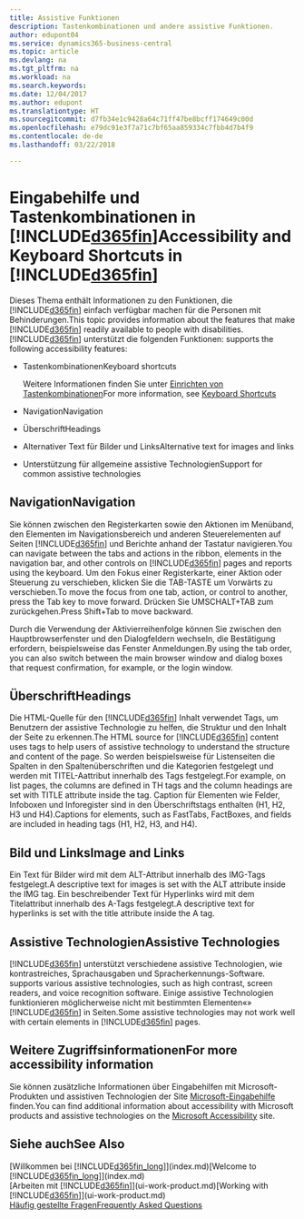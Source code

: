 ```yaml
---
title: Assistive Funktionen
description: Tastenkombinationen und andere assistive Funktionen.
author: edupont04
ms.service: dynamics365-business-central
ms.topic: article
ms.devlang: na
ms.tgt_pltfrm: na
ms.workload: na
ms.search.keywords: 
ms.date: 12/04/2017
ms.author: edupont
ms.translationtype: HT
ms.sourcegitcommit: d7fb34e1c9428a64c71ff47be8bcff174649c00d
ms.openlocfilehash: e79dc91e3f7a71c7bf65aa859334c7fbb4d7b4f9
ms.contentlocale: de-de
ms.lasthandoff: 03/22/2018

---
```

# <a name="accessibility-and-keyboard-shortcuts-in-included365finincludesd365finmdmd"></a><span data-ttu-id="77e78-103">Eingabehilfe und Tastenkombinationen in [!INCLUDE[d365fin](includes/d365fin_md.md)]</span><span class="sxs-lookup"><span data-stu-id="77e78-103">Accessibility and Keyboard Shortcuts in [!INCLUDE[d365fin](includes/d365fin_md.md)]</span></span>
<span data-ttu-id="77e78-104">Dieses Thema enthält Informationen zu den Funktionen, die [!INCLUDE[d365fin](includes/d365fin_md.md)] einfach verfügbar machen für die Personen mit Behinderungen.</span><span class="sxs-lookup"><span data-stu-id="77e78-104">This topic provides information about the features that make [!INCLUDE[d365fin](includes/d365fin_md.md)] readily available to people with disabilities.</span></span> [!INCLUDE[d365fin](includes/d365fin_md.md)]<span data-ttu-id="77e78-105"> unterstützt die folgenden Funktionen:</span><span class="sxs-lookup"><span data-stu-id="77e78-105"> supports the following accessibility features:</span></span>  

-   <span data-ttu-id="77e78-106">Tastenkombinationen</span><span class="sxs-lookup"><span data-stu-id="77e78-106">Keyboard shortcuts</span></span>

    <span data-ttu-id="77e78-107">Weitere Informationen finden Sie unter [Einrichten von Tastenkombinationen](keyboard-shortcuts.md)</span><span class="sxs-lookup"><span data-stu-id="77e78-107">For more information, see [Keyboard Shortcuts](keyboard-shortcuts.md)</span></span>

-   <span data-ttu-id="77e78-108">Navigation</span><span class="sxs-lookup"><span data-stu-id="77e78-108">Navigation</span></span>  

-   <span data-ttu-id="77e78-109">Überschrift</span><span class="sxs-lookup"><span data-stu-id="77e78-109">Headings</span></span>  

-   <span data-ttu-id="77e78-110">Alternativer Text für Bilder und Links</span><span class="sxs-lookup"><span data-stu-id="77e78-110">Alternative text for images and links</span></span>  

-   <span data-ttu-id="77e78-111">Unterstützung für allgemeine assistive Technologien</span><span class="sxs-lookup"><span data-stu-id="77e78-111">Support for common assistive technologies</span></span>  

<!-- moved to separate article
##  <a name="Keyboard"></a> Keyboard Shortcuts in the browser
 [!INCLUDE[d365fin](includes/d365fin_md.md)] supports the keyboard shortcuts that are supported by most web browsers. The keyboard shortcuts described here refer to the U.S. keyboard layout. The layout of the keys on other keyboards may not correspond exactly to the keys on a U.S. keyboard.  

|To do this|Press|  
|----------------|-----------|  
|To move focus to the next or previous control or element on a page, such as buttons, fields, or items in a list.|Tab, Shift+Tab|  
|To enable or access the element or control that is in focus.|Enter|  
|To scroll items up and down in a list.|Up Arrow, Down Arrow|  
|To scroll columns of an item left and right in a list.|Left Arrow, Right Arrow|  
|To open a drop-down list or look up a value for a field.|Alt+Down Arrow|  
|To move focus to the next element outside the list.|Ctrl + Enter|  
|To see the transactions that resulted in a calculated value in a field.|Alt+Right Arrow|  

-->

##  <a name="Navigation"></a> <span data-ttu-id="77e78-112">Navigation</span><span class="sxs-lookup"><span data-stu-id="77e78-112">Navigation</span></span>  
 <span data-ttu-id="77e78-113">Sie können zwischen den Registerkarten sowie den Aktionen im Menüband, den Elementen im Navigationsbereich und anderen Steuerelementen auf Seiten [!INCLUDE[d365fin](includes/d365fin_md.md)] und Berichte anhand der Tastatur navigieren.</span><span class="sxs-lookup"><span data-stu-id="77e78-113">You can navigate between the tabs and actions in the ribbon, elements in the navigation bar, and other controls on [!INCLUDE[d365fin](includes/d365fin_md.md)] pages and reports using the keyboard.</span></span> <span data-ttu-id="77e78-114">Um den Fokus einer Registerkarte, einer Aktion oder Steuerung zu verschieben, klicken Sie die TAB-TASTE um Vorwärts zu verschieben.</span><span class="sxs-lookup"><span data-stu-id="77e78-114">To move the focus from one tab, action, or control to another, press the Tab key to move forward.</span></span> <span data-ttu-id="77e78-115">Drücken Sie UMSCHALT+TAB zum zurückgehen.</span><span class="sxs-lookup"><span data-stu-id="77e78-115">Press Shift+Tab to move backward.</span></span>  

 <span data-ttu-id="77e78-116">Durch die Verwendung der Aktivierreihenfolge können Sie zwischen den Hauptbrowserfenster und den Dialogfeldern wechseln, die Bestätigung erfordern, beispielsweise das Fenster Anmeldungen.</span><span class="sxs-lookup"><span data-stu-id="77e78-116">By using the tab order, you can also switch between the main browser window and dialog boxes that request confirmation, for example, or the login window.</span></span>  

##  <a name="Headings"></a> <span data-ttu-id="77e78-117">Überschrift</span><span class="sxs-lookup"><span data-stu-id="77e78-117">Headings</span></span>  
 <span data-ttu-id="77e78-118">Die HTML-Quelle für den [!INCLUDE[d365fin](includes/d365fin_md.md)] Inhalt verwendet Tags, um Benutzern der assistive Technologie zu helfen, die Struktur und den Inhalt der Seite zu erkennen.</span><span class="sxs-lookup"><span data-stu-id="77e78-118">The HTML source for [!INCLUDE[d365fin](includes/d365fin_md.md)] content uses tags to help users of assistive technology to understand the structure and content of the page.</span></span> <span data-ttu-id="77e78-119">So werden beispielsweise für Listenseiten die Spalten in den Spaltenüberschriften und die Kategorien festgelegt und werden mit TITEL-Aattribut innerhalb des Tags festgelegt.</span><span class="sxs-lookup"><span data-stu-id="77e78-119">For example, on list pages, the columns are defined in TH tags and the column headings are set with TITLE attribute inside the tag.</span></span> <span data-ttu-id="77e78-120">Caption für Elementen wie Felder, Infoboxen und Inforegister sind in den Überschriftstags enthalten (H1, H2, H3 und H4).</span><span class="sxs-lookup"><span data-stu-id="77e78-120">Captions for elements, such as FastTabs, FactBoxes, and fields are included in heading tags (H1, H2, H3, and H4).</span></span>  

##  <a name="Images"></a> <span data-ttu-id="77e78-121">Bild und Links</span><span class="sxs-lookup"><span data-stu-id="77e78-121">Image and Links</span></span>  
 <span data-ttu-id="77e78-122">Ein Text für Bilder wird mit dem ALT-Attribut innerhalb des IMG-Tags festgelegt.</span><span class="sxs-lookup"><span data-stu-id="77e78-122">A descriptive text for images is set with the ALT attribute inside the IMG tag.</span></span> <span data-ttu-id="77e78-123">Ein beschreibender Text für Hyperlinks wird mit dem Titelattribut innerhalb des A-Tags festgelegt.</span><span class="sxs-lookup"><span data-stu-id="77e78-123">A descriptive text for hyperlinks is set with the title attribute inside the A tag.</span></span>  

##  <a name="AssistiveTech"></a> <span data-ttu-id="77e78-124">Assistive Technologien</span><span class="sxs-lookup"><span data-stu-id="77e78-124">Assistive Technologies</span></span>  
[!INCLUDE[d365fin](includes/d365fin_md.md)]<span data-ttu-id="77e78-125"> unterstützt verschiedene assistive Technologien, wie kontrastreiches, Sprachausgaben und Spracherkennungs-Software.</span><span class="sxs-lookup"><span data-stu-id="77e78-125"> supports various assistive technologies, such as high contrast, screen readers, and voice recognition software.</span></span> <span data-ttu-id="77e78-126">Einige assistive Technologien funktionieren möglicherweise nicht mit bestimmten Elementen«» [!INCLUDE[d365fin](includes/d365fin_md.md)] in Seiten.</span><span class="sxs-lookup"><span data-stu-id="77e78-126">Some assistive technologies may not work well with certain elements in [!INCLUDE[d365fin](includes/d365fin_md.md)] pages.</span></span>  

## <a name="for-more-accessibility-information"></a><span data-ttu-id="77e78-127">Weitere Zugriffsinformationen</span><span class="sxs-lookup"><span data-stu-id="77e78-127">For more accessibility information</span></span>  
<span data-ttu-id="77e78-128">Sie können zusätzliche Informationen über Eingabehilfen mit Microsoft-Produkten und assistiven Technologien der Site [Microsoft-Eingabehilfe](http://go.microsoft.com/fwlink/?LinkId=262160) finden.</span><span class="sxs-lookup"><span data-stu-id="77e78-128">You can find additional information about accessibility with Microsoft products and assistive technologies on the [Microsoft Accessibility](http://go.microsoft.com/fwlink/?LinkId=262160) site.</span></span>

## <a name="see-also"></a><span data-ttu-id="77e78-129">Siehe auch</span><span class="sxs-lookup"><span data-stu-id="77e78-129">See Also</span></span>
<span data-ttu-id="77e78-130">[Willkommen bei [!INCLUDE[d365fin_long](includes/d365fin_long_md.md)]](index.md)</span><span class="sxs-lookup"><span data-stu-id="77e78-130">[Welcome to [!INCLUDE[d365fin_long](includes/d365fin_long_md.md)]](index.md)</span></span>  
<span data-ttu-id="77e78-131">[Arbeiten mit [!INCLUDE[d365fin](includes/d365fin_md.md)]](ui-work-product.md)</span><span class="sxs-lookup"><span data-stu-id="77e78-131">[Working with [!INCLUDE[d365fin](includes/d365fin_md.md)]](ui-work-product.md)</span></span>  
[<span data-ttu-id="77e78-132">Häufig gestellte Fragen</span><span class="sxs-lookup"><span data-stu-id="77e78-132">Frequently Asked Questions</span></span>](across-faq.md)  

